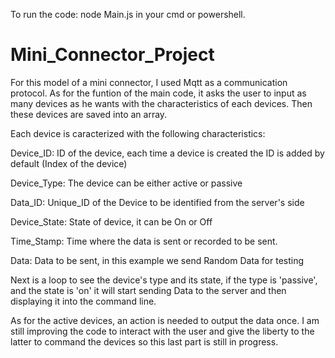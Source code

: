 To run the code: node Main.js in your cmd or powershell.

# Mini_Connector_Project

For this model of a mini connector, I used Mqtt as a communication protocol.
As for the funtion of the main code, it asks the user to input as many devices as he wants with the characteristics of each devices.
Then these devices are saved into an array.

Each device is caracterized with the following characteristics:

Device_ID: ID of the device, each time a device is created the ID is added by default (Index of the device)

Device_Type: The device can be either active or passive

Data_ID: Unique_ID of the Device to be identified from the server's side

Device_State: State of device, it can be On or Off

Time_Stamp: Time where the data is sent or recorded to be sent.

Data: Data to be sent, in this example we send Random Data for testing

Next is a loop to see the device's type and its state, if the type is 'passive', and the state is 'on' it will start sending Data to the server and then displaying it into the command line.

As for the active devices, an action is needed to output the data once. I am still improving the code to interact with the user and give the liberty to the latter to command the devices so this last part is still in progress.



